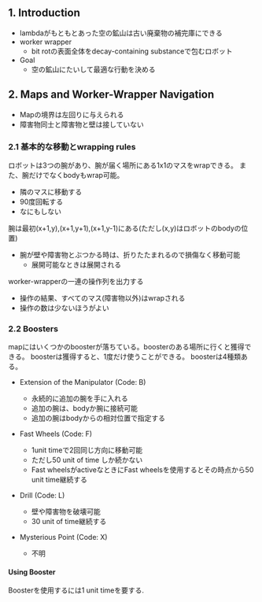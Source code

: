 ## 1. Introduction

- lambdaがもともとあった空の鉱山は古い廃棄物の補完庫にできる
- worker wrapper
    - bit rotの表面全体をdecay-containing substanceで包むロボット
- Goal
    - 空の鉱山にたいして最適な行動を決める


## 2. Maps and Worker-Wrapper Navigation

- Mapの境界は左回りに与えられる
- 障害物同士と障害物と壁は接していない

### 2.1 基本的な移動とwrapping rules

ロボットは3つの腕があり、腕が届く場所にある1x1のマスをwrapできる。
また、腕だけでなくbodyもwrap可能。

- 隣のマスに移動する
- 90度回転する
- なにもしない

腕は最初(x+1,y),(x+1,y+1),(x+1,y-1)にある(ただし(x,y)はロボットのbodyの位置)

- 腕が壁や障害物とぶつかる時は、折りたたまれるので損傷なく移動可能
    - 展開可能なときは展開される


worker-wrapperの一連の操作列を出力する
- 操作の結果、すべてのマス(障害物以外)はwrapされる
- 操作の数は少ないほうがよい


### 2.2 Boosters

mapにはいくつかのboosterが落ちている。boosterのある場所に行くと獲得できる。
boosterは獲得すると、1度だけ使うことができる。
boosterは4種類ある。

- Extension of the Manipulator (Code: B)
    - 永続的に追加の腕を手に入れる
    - 追加の腕は、bodyか腕に接続可能
    - 追加の腕はbodyからの相対位置で指定する

- Fast Wheels (Code: F)
    - 1unit timeで2回同じ方向に移動可能
    - ただし50 unit of time しか続かない
    - Fast wheelsがactiveなときにFast wheelsを使用するとその時点から50 unit time継続する

- Drill (Code: L)
    - 壁や障害物を破壊可能
    - 30 unit of time継続する

- Mysterious Point (Code: X)
     - 不明

#### Using Booster
Boosterを使用するには1 unit timeを要する.
